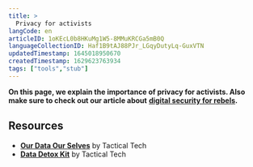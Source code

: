```yaml
---
title: >
  Privacy for activists
langCode: en
articleID: 1oKEcL0b8HKuMg1W5-8MMuKRCGa5mB0Q
languageCollectionID: Haf1B9tAJ88PJr_LGqyDutyLq-GuxVTN
updatedTimestamp: 1645018950670
createdTimestamp: 1629623763934
tags: ["tools","stub"]
---
```


**On this page, we explain the importance of privacy for activists. Also make sure to check out our article about** [**digital security for rebels**](/tools/security)**.**

## **Resources**

-   [**Our Data Our Selves**](/tools/privacy/) by Tactical Tech
-   [**Data Detox Kit**](https://datadetoxkit.org/en/privacy/) by Tactical Tech